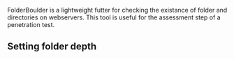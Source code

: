 FolderBoulder is a lightweight futter for checking the existance of folder and directories on webservers. This tool is useful for the assessment step of a penetration test.

## Setting folder depth
